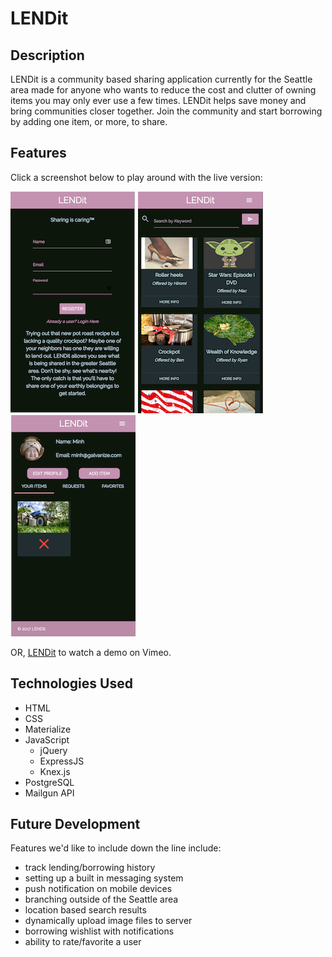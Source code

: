 # LENDit
## Description

LENDit is a community based sharing application currently for the Seattle area made for anyone who wants to reduce the cost and clutter of owning items you may only ever use a few times. LENDit helps save money and bring communities closer together. Join the community and start borrowing by adding one item, or more, to share.

## Features

Click a screenshot below to play around with the live version:

[![LENDit: Login Screen](/public/images/lendit-1.png)](https://hiromih-q2-project.herokuapp.com/) [![LENDit: Listing Page](/public/images/lendit-2.png)](https://hiromih-q2-project.herokuapp.com/) [![LENDit: User Dashboard](/public/images/lendit-3.png)](https://hiromih-q2-project.herokuapp.com/)

OR, [LENDit](https://vimeo.com/200610623 "click here") to watch a demo on Vimeo. 
## Technologies Used

* HTML
* CSS
* Materialize
* JavaScript
  * jQuery
  * ExpressJS
  * Knex.js
* PostgreSQL
* Mailgun API

## Future Development

Features we'd like to include down the line include:

  * track lending/borrowing history
  * setting up a built in messaging system
  * push notification on mobile devices
  * branching outside of the Seattle area
  * location based search results
  * dynamically upload image files to server
  * borrowing wishlist with notifications
  * ability to rate/favorite a user   
